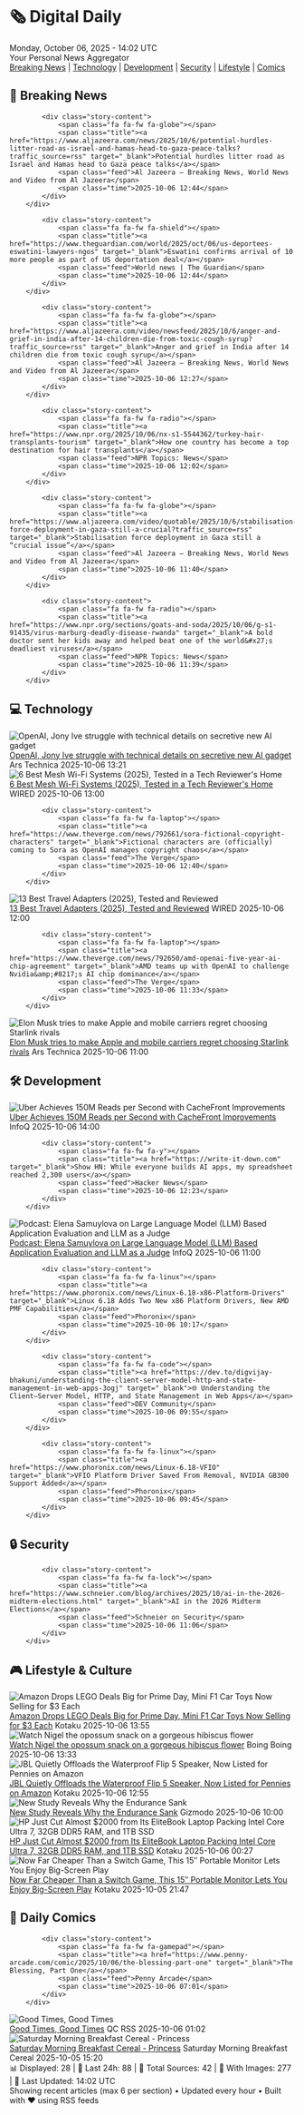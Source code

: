 <!-- Processing 54 RSS feeds at 2025-10-06 14:01:49 UTC -->
<!-- Processing: XKCD -->
<!-- Processing: Saturday Morning Breakfast Cereal -->
<!-- Processing: Penny Arcade -->
<!-- Processing: Garfield -->
<!-- Processing: CNN Top Stories -->
<!-- Processing: CNN Breaking News -->
<!-- Processing: BBC World News -->
<!-- Processing: Al Jazeera Breaking News -->
<!-- Processing: NPR News -->
<!-- Processing: CBC News -->
<!-- Error processing https://rss.cbc.ca/lineup/topstories.xml: The read operation timed out -->
<!-- Processing: NBC News Breaking -->
<!-- Processing: Sky News World -->
<!-- Processing: Ars Technica -->
<!-- Processing: O'Reilly Radar -->
<!-- Processing: WIRED -->
<!-- Processing: Hacker News -->
<!-- Processing: DistroWatch -->
<!-- Processing: Linux.com -->
<!-- Processing: Red Hat Blog -->
<!-- Processing: InfoQ -->
<!-- Processing: Martin Fowler -->
<!-- Processing: Coding Horror -->
<!-- Processing: The Pragmatic Engineer -->
<!-- Processing: Kotaku -->
<!-- Processing: Boing Boing -->
<!-- Generated 7 new posts out of 25 feeds processed -->
<div class="newspaper-header">
    <h1 class="newspaper-title">🗞️ Digital Daily</h1>
    <div class="newspaper-date">Monday, October 06, 2025 - 14:02 UTC</div>
    <div class="newspaper-subtitle">Your Personal News Aggregator</div>
</div>

<div class="newspaper-nav">
    <a href="#breaking">Breaking News</a> |
    <a href="#tech">Technology</a> |
    <a href="#dev">Development</a> |
    <a href="#security">Security</a> |
    <a href="#lifestyle">Lifestyle</a> |
    <a href="#webcomics">Comics</a>
</div>

<div class="news-section breaking-news" id="breaking">
<h2 class="section-header">🚨 Breaking News</h2>
<div class="stories-container">
<div class="story">
            
            <div class="story-content">
                <span class="fa fa-fw fa-globe"></span>
                <span class="title"><a href="https://www.aljazeera.com/news/2025/10/6/potential-hurdles-litter-road-as-israel-and-hamas-head-to-gaza-peace-talks?traffic_source=rss" target="_blank">Potential hurdles litter road as Israel and Hamas head to Gaza peace talks</a></span>
                <span class="feed">Al Jazeera – Breaking News, World News and Video from Al Jazeera</span>
                <span class="time">2025-10-06 12:44</span>
            </div>
        </div>
<div class="story">
            
            <div class="story-content">
                <span class="fa fa-fw fa-shield"></span>
                <span class="title"><a href="https://www.theguardian.com/world/2025/oct/06/us-deportees-eswatini-lawyers-ngos" target="_blank">Eswatini confirms arrival of 10 more people as part of US deportation deal</a></span>
                <span class="feed">World news | The Guardian</span>
                <span class="time">2025-10-06 12:44</span>
            </div>
        </div>
<div class="story">
            
            <div class="story-content">
                <span class="fa fa-fw fa-globe"></span>
                <span class="title"><a href="https://www.aljazeera.com/video/newsfeed/2025/10/6/anger-and-grief-in-india-after-14-children-die-from-toxic-cough-syrup?traffic_source=rss" target="_blank">Anger and grief in India after 14 children die from toxic cough syrup</a></span>
                <span class="feed">Al Jazeera – Breaking News, World News and Video from Al Jazeera</span>
                <span class="time">2025-10-06 12:27</span>
            </div>
        </div>
<div class="story">
            
            <div class="story-content">
                <span class="fa fa-fw fa-radio"></span>
                <span class="title"><a href="https://www.npr.org/2025/10/06/nx-s1-5544362/turkey-hair-transplants-tourism" target="_blank">How one country has become a top destination for hair transplants</a></span>
                <span class="feed">NPR Topics: News</span>
                <span class="time">2025-10-06 12:02</span>
            </div>
        </div>
<div class="story">
            
            <div class="story-content">
                <span class="fa fa-fw fa-globe"></span>
                <span class="title"><a href="https://www.aljazeera.com/video/quotable/2025/10/6/stabilisation-force-deployment-in-gaza-still-a-crucial?traffic_source=rss" target="_blank">Stabilisation force deployment in Gaza still a “crucial issue”</a></span>
                <span class="feed">Al Jazeera – Breaking News, World News and Video from Al Jazeera</span>
                <span class="time">2025-10-06 11:40</span>
            </div>
        </div>
<div class="story">
            
            <div class="story-content">
                <span class="fa fa-fw fa-radio"></span>
                <span class="title"><a href="https://www.npr.org/sections/goats-and-soda/2025/10/06/g-s1-91435/virus-marburg-deadly-disease-rwanda" target="_blank">A bold doctor sent her kids away and helped beat one of the world&#x27;s deadliest viruses</a></span>
                <span class="feed">NPR Topics: News</span>
                <span class="time">2025-10-06 11:39</span>
            </div>
        </div>
</div>
</div>
<div class="news-section tech-news" id="tech">
<h2 class="section-header">💻 Technology</h2>
<div class="stories-container">
<div class="story">
            <img src="https://cdn.arstechnica.net/wp-content/uploads/2025/10/altman-ive-500x500.jpg" alt="OpenAI, Jony Ive struggle with technical details on secretive new AI gadget" class="story-image" loading="lazy" onerror="this.style.display='none'">
            <div class="story-content">
                <span class="fa fa-fw fa-cog"></span>
                <span class="title"><a href="https://arstechnica.com/ai/2025/10/openai-jony-ive-struggle-with-technical-details-on-secretive-new-ai-gadget/" target="_blank">OpenAI, Jony Ive struggle with technical details on secretive new AI gadget</a></span>
                <span class="feed">Ars Technica</span>
                <span class="time">2025-10-06 13:21</span>
            </div>
        </div>
<div class="story">
            <img src="https://media.wired.com/photos/685f1374106fb0cb6e6aa9fb/master/pass/The%20Best%20Mesh%20Wi-Fi%20Systems.png" alt="6 Best Mesh Wi-Fi Systems (2025), Tested in a Tech Reviewer&#x27;s Home" class="story-image" loading="lazy" onerror="this.style.display='none'">
            <div class="story-content">
                <span class="fa fa-fw fa-bolt"></span>
                <span class="title"><a href="https://www.wired.com/story/best-mesh-wifi-routers/" target="_blank">6 Best Mesh Wi-Fi Systems (2025), Tested in a Tech Reviewer&#x27;s Home</a></span>
                <span class="feed">WIRED</span>
                <span class="time">2025-10-06 13:00</span>
            </div>
        </div>
<div class="story">
            
            <div class="story-content">
                <span class="fa fa-fw fa-laptop"></span>
                <span class="title"><a href="https://www.theverge.com/news/792661/sora-fictional-copyright-characters" target="_blank">Fictional characters are (officially) coming to Sora as OpenAI manages copyright chaos</a></span>
                <span class="feed">The Verge</span>
                <span class="time">2025-10-06 12:40</span>
            </div>
        </div>
<div class="story">
            <img src="https://media.wired.com/photos/6838bfe50d9590a68e292f0f/master/pass/The%20Best%20Travel%20Adapters_.png" alt="13 Best Travel Adapters (2025), Tested and Reviewed" class="story-image" loading="lazy" onerror="this.style.display='none'">
            <div class="story-content">
                <span class="fa fa-fw fa-bolt"></span>
                <span class="title"><a href="https://www.wired.com/gallery/best-travel-adapters/" target="_blank">13 Best Travel Adapters (2025), Tested and Reviewed</a></span>
                <span class="feed">WIRED</span>
                <span class="time">2025-10-06 12:00</span>
            </div>
        </div>
<div class="story">
            
            <div class="story-content">
                <span class="fa fa-fw fa-laptop"></span>
                <span class="title"><a href="https://www.theverge.com/news/792650/amd-openai-five-year-ai-chip-agreement" target="_blank">AMD teams up with OpenAI to challenge Nvidia&amp;#8217;s AI chip dominance</a></span>
                <span class="feed">The Verge</span>
                <span class="time">2025-10-06 11:33</span>
            </div>
        </div>
<div class="story">
            <img src="https://cdn.arstechnica.net/wp-content/uploads/2025/10/starlink-dominance-500x500.jpg" alt="Elon Musk tries to make Apple and mobile carriers regret choosing Starlink rivals" class="story-image" loading="lazy" onerror="this.style.display='none'">
            <div class="story-content">
                <span class="fa fa-fw fa-cog"></span>
                <span class="title"><a href="https://arstechnica.com/tech-policy/2025/10/starlinks-ambitious-mobile-plan-could-be-trouble-for-apple-att-and-verizon/" target="_blank">Elon Musk tries to make Apple and mobile carriers regret choosing Starlink rivals</a></span>
                <span class="feed">Ars Technica</span>
                <span class="time">2025-10-06 11:00</span>
            </div>
        </div>
</div>
</div>
<div class="news-section dev-news" id="dev">
<h2 class="section-header">🛠️ Development</h2>
<div class="stories-container">
<div class="story">
            <img src="https://res.infoq.com/news/2025/10/uber-cachefront-150m-reads/en/headerimage/twitter_card-1758938429078.jpg" alt="Uber Achieves 150M Reads per Second with CacheFront Improvements" class="story-image" loading="lazy" onerror="this.style.display='none'">
            <div class="story-content">
                <span class="fa fa-fw fa-info-circle"></span>
                <span class="title"><a href="https://www.infoq.com/news/2025/10/uber-cachefront-150m-reads/?utm_campaign=infoq_content&utm_source=infoq&utm_medium=feed&utm_term=global" target="_blank">Uber Achieves 150M Reads per Second with CacheFront Improvements</a></span>
                <span class="feed">InfoQ</span>
                <span class="time">2025-10-06 14:00</span>
            </div>
        </div>
<div class="story">
            
            <div class="story-content">
                <span class="fa fa-fw fa-y"></span>
                <span class="title"><a href="https://write-it-down.com" target="_blank">Show HN: While everyone builds AI apps, my spreadsheet reached 2,300 users</a></span>
                <span class="feed">Hacker News</span>
                <span class="time">2025-10-06 12:23</span>
            </div>
        </div>
<div class="story">
            <img src="https://res.infoq.com/podcasts/llm-based-application-evaluation/en/smallimage/the-infoq-podcast-logo-thumbnail-1759238043300.jpg" alt="Podcast: Elena Samuylova on Large Language Model (LLM) Based Application Evaluation and LLM as a Judge" class="story-image" loading="lazy" onerror="this.style.display='none'">
            <div class="story-content">
                <span class="fa fa-fw fa-info-circle"></span>
                <span class="title"><a href="https://www.infoq.com/podcasts/llm-based-application-evaluation/?utm_campaign=infoq_content&utm_source=infoq&utm_medium=feed&utm_term=global" target="_blank">Podcast: Elena Samuylova on Large Language Model (LLM) Based Application Evaluation and LLM as a Judge</a></span>
                <span class="feed">InfoQ</span>
                <span class="time">2025-10-06 11:00</span>
            </div>
        </div>
<div class="story">
            
            <div class="story-content">
                <span class="fa fa-fw fa-linux"></span>
                <span class="title"><a href="https://www.phoronix.com/news/Linux-6.18-x86-Platform-Drivers" target="_blank">Linux 6.18 Adds Two New x86 Platform Drivers, New AMD PMF Capabilities</a></span>
                <span class="feed">Phoronix</span>
                <span class="time">2025-10-06 10:17</span>
            </div>
        </div>
<div class="story">
            
            <div class="story-content">
                <span class="fa fa-fw fa-code"></span>
                <span class="title"><a href="https://dev.to/digvijay-bhakuni/understanding-the-client-server-model-http-and-state-management-in-web-apps-3ogj" target="_blank">🌐 Understanding the Client–Server Model, HTTP, and State Management in Web Apps</a></span>
                <span class="feed">DEV Community</span>
                <span class="time">2025-10-06 09:55</span>
            </div>
        </div>
<div class="story">
            
            <div class="story-content">
                <span class="fa fa-fw fa-linux"></span>
                <span class="title"><a href="https://www.phoronix.com/news/Linux-6.18-VFIO" target="_blank">VFIO Platform Driver Saved From Removal, NVIDIA GB300 Support Added</a></span>
                <span class="feed">Phoronix</span>
                <span class="time">2025-10-06 09:45</span>
            </div>
        </div>
</div>
</div>
<div class="news-section security-news" id="security">
<h2 class="section-header">🔒 Security</h2>
<div class="stories-container">
<div class="story">
            
            <div class="story-content">
                <span class="fa fa-fw fa-lock"></span>
                <span class="title"><a href="https://www.schneier.com/blog/archives/2025/10/ai-in-the-2026-midterm-elections.html" target="_blank">AI in the 2026 Midterm Elections</a></span>
                <span class="feed">Schneier on Security</span>
                <span class="time">2025-10-06 11:06</span>
            </div>
        </div>
</div>
</div>
<div class="news-section lifestyle-news" id="lifestyle">
<h2 class="section-header">🎮 Lifestyle & Culture</h2>
<div class="stories-container">
<div class="story">
            <img src="https://kotaku.com/app/uploads/2025/10/lego-f1-cars-build.jpg" alt="Amazon Drops LEGO Deals Big for Prime Day, Mini F1 Car Toys Now Selling for $3 Each" class="story-image" loading="lazy" onerror="this.style.display='none'">
            <div class="story-content">
                <span class="fa fa-fw fa-gamepad"></span>
                <span class="title"><a href="https://kotaku.com/amazon-drops-lego-deals-big-for-prime-day-mini-f1-car-toys-now-selling-for-3-each-2000632056" target="_blank">Amazon Drops LEGO Deals Big for Prime Day, Mini F1 Car Toys Now Selling for $3 Each</a></span>
                <span class="feed">Kotaku</span>
                <span class="time">2025-10-06 13:55</span>
            </div>
        </div>
<div class="story">
            <img src="https://i0.wp.com/boingboing.net/wp-content/uploads/2023/11/Screenshot-2023-11-13-at-7.55.43-PM-e1759757562259.png?fit=768%2C652&amp;quality=55&amp;ssl=1" alt="Watch Nigel the opossum snack on a gorgeous hibiscus flower" class="story-image" loading="lazy" onerror="this.style.display='none'">
            <div class="story-content">
                <span class="fa fa-fw fa-arrow-right"></span>
                <span class="title"><a href="https://boingboing.net/2025/10/06/watch-nigel-the-opossum-snack-on-a-gorgeous-hibiscus-flower.html" target="_blank">Watch Nigel the opossum snack on a gorgeous hibiscus flower</a></span>
                <span class="feed">Boing Boing</span>
                <span class="time">2025-10-06 13:33</span>
            </div>
        </div>
<div class="story">
            <img src="https://kotaku.com/app/uploads/2025/10/jbl-flip-5-speaker.jpg" alt="JBL Quietly Offloads the Waterproof Flip 5 Speaker, Now Listed for Pennies on Amazon" class="story-image" loading="lazy" onerror="this.style.display='none'">
            <div class="story-content">
                <span class="fa fa-fw fa-gamepad"></span>
                <span class="title"><a href="https://kotaku.com/jbl-quietly-offloads-the-waterproof-flip-5-speaker-now-listed-for-pennies-on-amazon-2000631979" target="_blank">JBL Quietly Offloads the Waterproof Flip 5 Speaker, Now Listed for Pennies on Amazon</a></span>
                <span class="feed">Kotaku</span>
                <span class="time">2025-10-06 12:55</span>
            </div>
        </div>
<div class="story">
            <img src="https://gizmodo.com/app/uploads/2025/10/endurance-in-the-distance-1280x853.jpg" alt="New Study Reveals Why the Endurance Sank" class="story-image" loading="lazy" onerror="this.style.display='none'">
            <div class="story-content">
                <span class="fa fa-fw fa-computer"></span>
                <span class="title"><a href="https://gizmodo.com/new-study-reveals-why-the-endurance-sank-2000667287" target="_blank">New Study Reveals Why the Endurance Sank</a></span>
                <span class="feed">Gizmodo</span>
                <span class="time">2025-10-06 10:00</span>
            </div>
        </div>
<div class="story">
            <img src="https://kotaku.com/app/uploads/2025/10/hp-core-ultra-7.jpg" alt="HP Just Cut Almost $2000 from Its EliteBook Laptop Packing Intel Core Ultra 7, 32GB DDR5 RAM, and 1TB SSD" class="story-image" loading="lazy" onerror="this.style.display='none'">
            <div class="story-content">
                <span class="fa fa-fw fa-gamepad"></span>
                <span class="title"><a href="https://kotaku.com/hp-just-cut-almost-2000-from-its-elitebook-laptop-packing-intel-core-ultra-7-32gb-ddr5-ram-and-1tb-ssd-2000631866" target="_blank">HP Just Cut Almost $2000 from Its EliteBook Laptop Packing Intel Core Ultra 7, 32GB DDR5 RAM, and 1TB SSD</a></span>
                <span class="feed">Kotaku</span>
                <span class="time">2025-10-06 00:27</span>
            </div>
        </div>
<div class="story">
            <img src="https://kotaku.com/app/uploads/2025/10/large-15-portable-monitor.jpg" alt="Now Far Cheaper Than a Switch Game, This 15″ Portable Monitor Lets You Enjoy Big-Screen Play" class="story-image" loading="lazy" onerror="this.style.display='none'">
            <div class="story-content">
                <span class="fa fa-fw fa-gamepad"></span>
                <span class="title"><a href="https://kotaku.com/now-far-cheaper-than-a-switch-game-this-15-portable-monitor-lets-you-enjoy-big-screen-play-2000631855" target="_blank">Now Far Cheaper Than a Switch Game, This 15″ Portable Monitor Lets You Enjoy Big-Screen Play</a></span>
                <span class="feed">Kotaku</span>
                <span class="time">2025-10-05 21:47</span>
            </div>
        </div>
</div>
</div>
<div class="news-section webcomics-section" id="webcomics">
<h2 class="section-header">🎨 Daily Comics</h2>
<div class="stories-container">
<div class="story">
            
            <div class="story-content">
                <span class="fa fa-fw fa-gamepad"></span>
                <span class="title"><a href="https://www.penny-arcade.com/comic/2025/10/06/the-blessing-part-one" target="_blank">The Blessing, Part One</a></span>
                <span class="feed">Penny Arcade</span>
                <span class="time">2025-10-06 07:01</span>
            </div>
        </div>
<div class="story">
            <img src="http://www.questionablecontent.net/comics/5672.png" alt="Good Times, Good Times" class="story-image" loading="lazy" onerror="this.style.display='none'">
            <div class="story-content">
                <span class="fa fa-fw fa-music"></span>
                <span class="title"><a href="http://questionablecontent.net/view.php?comic=5672" target="_blank">Good Times, Good Times</a></span>
                <span class="feed">QC RSS</span>
                <span class="time">2025-10-06 01:02</span>
            </div>
        </div>
<div class="story">
            <img src="https://www.smbc-comics.com/comics/1759640123-20251005.png" alt="Saturday Morning Breakfast Cereal - Princess" class="story-image" loading="lazy" onerror="this.style.display='none'">
            <div class="story-content">
                <span class="fa fa-fw fa-smile"></span>
                <span class="title"><a href="https://www.smbc-comics.com/comic/princess-3" target="_blank">Saturday Morning Breakfast Cereal - Princess</a></span>
                <span class="feed">Saturday Morning Breakfast Cereal</span>
                <span class="time">2025-10-05 15:20</span>
            </div>
        </div>
</div>
</div>

<div class="newspaper-footer">
    <div class="stats">
        📊 Displayed: 28 | 📅 Last 24h: 88 | 📡 Total Sources: 42 | 📸 With Images: 277 |
        🔄 Last Updated: 14:02 UTC
    </div>
    <div class="footer-note">
        Showing recent articles (max 6 per section) • Updated every hour • Built with ❤️ using RSS feeds
    </div>
</div>
